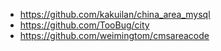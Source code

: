 * https://github.com/kakuilan/china_area_mysql  
* https://github.com/TooBug/city  
* https://github.com/weimingtom/cmsareacode  
